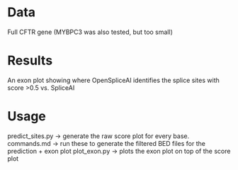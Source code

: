 # Data
Full CFTR gene
(MYBPC3 was also tested, but too small)

# Results
An exon plot showing where OpenSpliceAI identifies the splice sites with score >0.5 vs. SpliceAI

# Usage
predict_sites.py -> generate the raw score plot for every base. 
commands.md -> run these to generate the filtered BED files for the prediction + exon plot
plot_exon.py -> plots the exon plot on top of the score plot